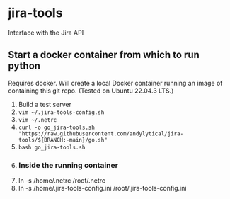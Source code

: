 # jira-tools
Interface with the Jira API

## Start a docker container from which to run python
Requires docker. Will create a local Docker container running an image of
containing this git repo. (Tested on Ubuntu 22.04.3 LTS.)

1. Build a test server
1. `vim ~/.jira-tools-config.sh`
1. `vim ~/.netrc`
1. `curl -o go_jira-tools.sh "https://raw.githubusercontent.com/andylytical/jira-tools/${BRANCH:-main}/go.sh"`
1. `bash go_jira-tools.sh`
1. ### Inside the running container
  1. ln -s /home/.netrc /root/.netrc
  1. ln -s /home/.jira-tools-config.ini /root/.jira-tools-config.ini
